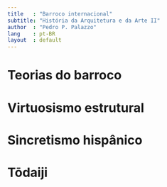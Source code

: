 ```yaml
---
title   : "Barroco internacional"
subtitle: "História da Arquitetura e da Arte II"
author  : "Pedro P. Palazzo"
lang    : pt-BR
layout  : default
---
```


Teorias do barroco
==================

Virtuosismo estrutural
======================

Sincretismo hispânico
=====================

Tōdaiji
=======
